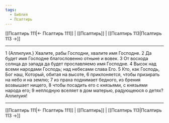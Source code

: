 ```yaml
---
tags:
  - Библия
  - Псалтирь
---
```

[[Псалтирь 111|← Псалтирь 111]] | [[Псалтирь]] | [[Псалтирь 113|Псалтирь 113 →]]

---
1 {Аллилуия.} Хвалите, рабы Господни, хвалите имя Господне.
2 Да будет имя Господне благословенно отныне и вовек.
3 От восхода солнца до запада да будет прославляемо имя Господне.
4 Высок над всеми народами Господь; над небесами слава Его.
5 Кто, как Господь, Бог наш, Который, обитая на высоте,
6 приклоняется, чтобы призирать на небо и на землю;
7 из праха поднимает бедного, из брения возвышает нищего,
8 чтобы посадить его с князьями, с князьями народа его;
9 неплодную вселяет в дом матерью, радующеюся о детях? Аллилуия!

---
[[Псалтирь 111|← Псалтирь 111]] | [[Псалтирь]] | [[Псалтирь 113|Псалтирь 113 →]]